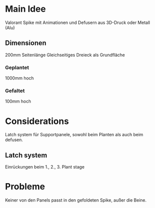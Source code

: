 # Main Idee
Valorant Spike mit Animationen und Defusern aus 3D-Druck oder Metall (Alu)

## Dimensionen
200mm Seitenlänge
Gleichseitiges Dreieck als Grundfläche

### Geplantet
1000mm hoch
### Gefaltet
100mm hoch

# Considerations
Latch system für Supportpanele, sowohl beim Planten als auch beim defusen.

## Latch system
Einrückungen beim 1., 2., 3. Plant stage

# Probleme
Keiner von den Panels passt in den gefoldeten Spike, außer die Beine.
